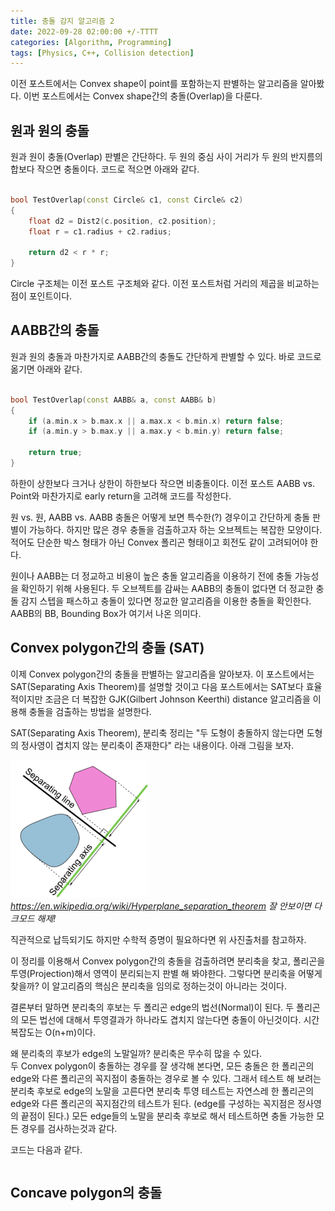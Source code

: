 ```yaml
---
title: 충돌 감지 알고리즘 2
date: 2022-09-28 02:00:00 +/-TTTT
categories: [Algorithm, Programming]
tags: [Physics, C++, Collision detection]  
---
```


이전 포스트에서는 Convex shape이 point를 포함하는지 판별하는 알고리즘을 알아봤다. 이번 포스트에서는 Convex shape간의 충돌(Overlap)을 다룬다.  

## 원과 원의 충돌

원과 원이 충돌(Overlap) 판별은 간단하다. 두 원의 중심 사이 거리가 두 원의 반지름의 합보다 작으면 충돌이다. 코드로 적으면 아래와 같다.  

```c++

bool TestOverlap(const Circle& c1, const Circle& c2)
{
    float d2 = Dist2(c.position, c2.position);
    float r = c1.radius + c2.radius;

    return d2 < r * r;
}

```

Circle 구조체는 이전 포스트 구조체와 같다. 이전 포스트처럼 거리의 제곱을 비교하는 점이 포인트이다.  

## AABB간의 충돌

원과 원의 충돌과 마찬가지로 AABB간의 충돌도 간단하게 판별할 수 있다. 바로 코드로 옮기면 아래와 같다.  

```c++

bool TestOverlap(const AABB& a, const AABB& b)
{
    if (a.min.x > b.max.x || a.max.x < b.min.x) return false;
    if (a.min.y > b.max.y || a.max.y < b.min.y) return false;

    return true;
}

```

하한이 상한보다 크거나 상한이 하한보다 작으면 비충돌이다. 이전 포스트 AABB vs. Point와 마찬가지로 early return을 고려해 코드를 작성한다.  

원 vs. 원, AABB vs. AABB 충돌은 어떻게 보면 특수한(?) 경우이고 간단하게 충돌 판별이 가능하다. 하지만 많은 경우 충돌을 검출하고자 하는 오브젝트는 복잡한 모양이다. 적어도 단순한 박스 형태가 아닌 Convex 폴리곤 형태이고 회전도 같이 고려되어야 한다.  

원이나 AABB는 더 정교하고 비용이 높은 충돌 알고리즘을 이용하기 전에 충돌 가능성을 확인하기 위해 사용된다. 두 오브젝트를 감싸는 AABB의 충돌이 없다면 더 정교한 충돌 감지 스텝을 패스하고 충돌이 있다면 정교한 알고리즘을 이용한 충돌을 확인한다. AABB의 BB, Bounding Box가 여기서 나온 의미다.  


## Convex polygon간의 충돌 (SAT)

이제 Convex polygon간의 충돌을 판별하는 알고리즘을 알아보자. 이 포스트에서는 SAT(Separating Axis Theorem)를 설명할 것이고 다음 포스트에서는 SAT보다 효율적이지만 조금은 더 복잡한 GJK(Gilbert Johnson Keerthi) distance 알고리즘을 이용해 충돌을 검출하는 방법을 설명한다.  

SAT(Separating Axis Theorem), 분리축 정리는 "두 도형이 충돌하지 않는다면 도형의 정사영이 겹치지 않는 분리축이 존재한다" 라는 내용이다. 아래 그림을 보자.  

![sat](/assets/img/collision/sat.png)_https://en.wikipedia.org/wiki/Hyperplane_separation_theorem 잘 안보이면 다크모드 해제!_  

직관적으로 납득되기도 하지만 수학적 증명이 필요하다면 위 사진출처를 참고하자.  

이 정리를 이용해서 Convex polygon간의 충돌을 검출하려면 분리축을 찾고, 폴리곤을 투영(Projection)해서 영역이 분리되는지 판별 해 봐야한다. 그렇다면 분리축을 어떻게 찾을까? 이 알고리즘의 핵심은 분리축을 임의로 정하는것이 아니라는 것이다.  

결론부터 말하면 분리축의 후보는 두 폴리곤 edge의 법선(Normal)이 된다. 두 폴리곤의 모든 법선에 대해서 투영결과가 하나라도 겹치지 않는다면 충돌이 아닌것이다. 시간복잡도는 O(n+m)이다.  

왜 분리축의 후보가 edge의 노말일까? 분리축은 무수히 많을 수 있다.  
두 Convex polygon이 충돌하는 경우를 잘 생각해 본다면, 모든 충돌은 한 폴리곤의 edge와 다른 폴리곤의 꼭지점이 충돌하는 경우로 볼 수 있다. 그래서 테스트 해 보려는 분리축 후보로 edge의 노말을 고른다면 분리축 투영 테스트는 자연스레 한 폴리곤의 edge와 다른 폴리곤의 꼭지점간의 테스트가 된다. (edge를 구성하는 꼭지점은 정사영의 끝점이 된다.) 모든 edge들의 노말을 분리축 후보로 해서 테스트하면 충돌 가능한 모든 경우를 검사하는것과 같다.  

코드는 다음과 같다.  

```c++

```


## Concave polygon의 충돌